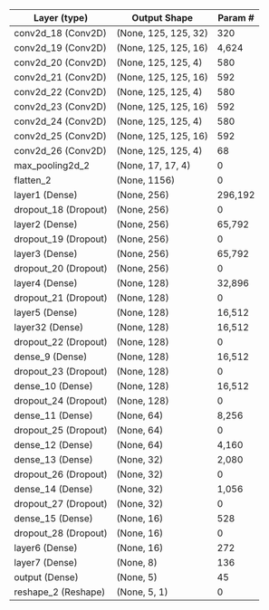| Layer (type)          | Output Shape         | Param # |
| --------------------- | -------------------- | ------- |
| conv2d\_18 (Conv2D)   | (None, 125, 125, 32) | 320     |
| conv2d\_19 (Conv2D)   | (None, 125, 125, 16) | 4,624   |
| conv2d\_20 (Conv2D)   | (None, 125, 125, 4)  | 580     |
| conv2d\_21 (Conv2D)   | (None, 125, 125, 16) | 592     |
| conv2d\_22 (Conv2D)   | (None, 125, 125, 4)  | 580     |
| conv2d\_23 (Conv2D)   | (None, 125, 125, 16) | 592     |
| conv2d\_24 (Conv2D)   | (None, 125, 125, 4)  | 580     |
| conv2d\_25 (Conv2D)   | (None, 125, 125, 16) | 592     |
| conv2d\_26 (Conv2D)   | (None, 125, 125, 4)  | 68      |
| max\_pooling2d\_2     | (None, 17, 17, 4)    | 0       |
| flatten\_2            | (None, 1156)         | 0       |
| layer1 (Dense)        | (None, 256)          | 296,192 |
| dropout\_18 (Dropout) | (None, 256)          | 0       |
| layer2 (Dense)        | (None, 256)          | 65,792  |
| dropout\_19 (Dropout) | (None, 256)          | 0       |
| layer3 (Dense)        | (None, 256)          | 65,792  |
| dropout\_20 (Dropout) | (None, 256)          | 0       |
| layer4 (Dense)        | (None, 128)          | 32,896  |
| dropout\_21 (Dropout) | (None, 128)          | 0       |
| layer5 (Dense)        | (None, 128)          | 16,512  |
| layer32 (Dense)       | (None, 128)          | 16,512  |
| dropout\_22 (Dropout) | (None, 128)          | 0       |
| dense\_9 (Dense)      | (None, 128)          | 16,512  |
| dropout\_23 (Dropout) | (None, 128)          | 0       |
| dense\_10 (Dense)     | (None, 128)          | 16,512  |
| dropout\_24 (Dropout) | (None, 128)          | 0       |
| dense\_11 (Dense)     | (None, 64)           | 8,256   |
| dropout\_25 (Dropout) | (None, 64)           | 0       |
| dense\_12 (Dense)     | (None, 64)           | 4,160   |
| dense\_13 (Dense)     | (None, 32)           | 2,080   |
| dropout\_26 (Dropout) | (None, 32)           | 0       |
| dense\_14 (Dense)     | (None, 32)           | 1,056   |
| dropout\_27 (Dropout) | (None, 32)           | 0       |
| dense\_15 (Dense)     | (None, 16)           | 528     |
| dropout\_28 (Dropout) | (None, 16)           | 0       |
| layer6 (Dense)        | (None, 16)           | 272     |
| layer7 (Dense)        | (None, 8)            | 136     |
| output (Dense)        | (None, 5)            | 45      |
| reshape\_2 (Reshape)  | (None, 5, 1)         | 0       |
